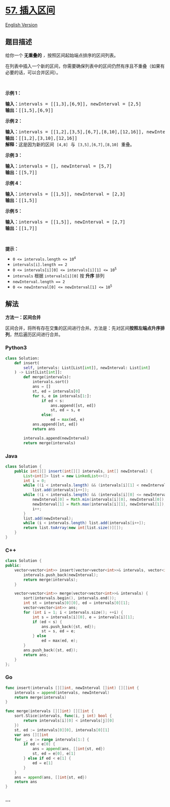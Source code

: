 # [57. 插入区间](https://leetcode.cn/problems/insert-interval)

[English Version](/solution/0000-0099/0057.Insert%20Interval/README_EN.md)

## 题目描述

<!-- 这里写题目描述 -->

<p>给你一个<strong> 无重叠的</strong><em> ，</em>按照区间起始端点排序的区间列表。</p>

<p>在列表中插入一个新的区间，你需要确保列表中的区间仍然有序且不重叠（如果有必要的话，可以合并区间）。</p>

<p> </p>

<p><strong>示例 1：</strong></p>

<pre>
<strong>输入：</strong>intervals = [[1,3],[6,9]], newInterval = [2,5]
<strong>输出：</strong>[[1,5],[6,9]]
</pre>

<p><strong>示例 2：</strong></p>

<pre>
<strong>输入：</strong>intervals = [[1,2],[3,5],[6,7],[8,10],[12,16]], newInterval = [4,8]
<strong>输出：</strong>[[1,2],[3,10],[12,16]]
<strong>解释：</strong>这是因为新的区间 <code>[4,8]</code> 与 <code>[3,5],[6,7],[8,10]</code> 重叠。</pre>

<p><strong>示例 3：</strong></p>

<pre>
<strong>输入：</strong>intervals = [], newInterval = [5,7]
<strong>输出：</strong>[[5,7]]
</pre>

<p><strong>示例 4：</strong></p>

<pre>
<strong>输入：</strong>intervals = [[1,5]], newInterval = [2,3]
<strong>输出：</strong>[[1,5]]
</pre>

<p><strong>示例 5：</strong></p>

<pre>
<strong>输入：</strong>intervals = [[1,5]], newInterval = [2,7]
<strong>输出：</strong>[[1,7]]
</pre>

<p> </p>

<p><strong>提示：</strong></p>

<ul>
	<li><code>0 <= intervals.length <= 10<sup>4</sup></code></li>
	<li><code>intervals[i].length == 2</code></li>
	<li><code>0 <= intervals[i][0] <= intervals[i][1] <= 10<sup>5</sup></code></li>
	<li><code>intervals</code> 根据 <code>intervals[i][0]</code> 按 <strong>升序</strong> 排列</li>
	<li><code>newInterval.length == 2</code></li>
	<li><code>0 <= newInterval[0] <= newInterval[1] <= 10<sup>5</sup></code></li>
</ul>

## 解法

<!-- 这里可写通用的实现逻辑 -->

**方法一：区间合并**

区间合并，将所有存在交集的区间进行合并。方法是：先对区间**按照左端点升序排列**，然后遍历区间进行合并。

<!-- tabs:start -->

### **Python3**

<!-- 这里可写当前语言的特殊实现逻辑 -->

```python
class Solution:
    def insert(
        self, intervals: List[List[int]], newInterval: List[int]
    ) -> List[List[int]]:
        def merge(intervals):
            intervals.sort()
            ans = []
            st, ed = intervals[0]
            for s, e in intervals[1:]:
                if ed < s:
                    ans.append([st, ed])
                    st, ed = s, e
                else:
                    ed = max(ed, e)
            ans.append([st, ed])
            return ans

        intervals.append(newInterval)
        return merge(intervals)
```

### **Java**

<!-- 这里可写当前语言的特殊实现逻辑 -->

```java
class Solution {
    public int[][] insert(int[][] intervals, int[] newInterval) {
        List<int[]> list = new LinkedList<>();
        int i = 0;
        while ((i < intervals.length) && (intervals[i][1] < newInterval[0]))
            list.add(intervals[i++]);
        while ((i < intervals.length) && (intervals[i][0] <= newInterval[1])) {
            newInterval[0] = Math.min(intervals[i][0], newInterval[0]);
            newInterval[1] = Math.max(intervals[i][1], newInterval[1]);
            i++;
        }
        list.add(newInterval);
        while (i < intervals.length) list.add(intervals[i++]);
        return list.toArray(new int[list.size()][]);
    }
}
```

### **C++**

```cpp
class Solution {
public:
    vector<vector<int>> insert(vector<vector<int>>& intervals, vector<int>& newInterval) {
        intervals.push_back(newInterval);
        return merge(intervals);
    }

    vector<vector<int>> merge(vector<vector<int>>& intervals) {
        sort(intervals.begin(), intervals.end());
        int st = intervals[0][0], ed = intervals[0][1];
        vector<vector<int>> ans;
        for (int i = 1; i < intervals.size(); ++i) {
            int s = intervals[i][0], e = intervals[i][1];
            if (ed < s) {
                ans.push_back({st, ed});
                st = s, ed = e;
            } else
                ed = max(ed, e);
        }
        ans.push_back({st, ed});
        return ans;
    }
};
```

### **Go**

```go
func insert(intervals [][]int, newInterval []int) [][]int {
	intervals = append(intervals, newInterval)
	return merge(intervals)
}

func merge(intervals [][]int) [][]int {
	sort.Slice(intervals, func(i, j int) bool {
		return intervals[i][0] < intervals[j][0]
	})
	st, ed := intervals[0][0], intervals[0][1]
	var ans [][]int
	for _, e := range intervals[1:] {
		if ed < e[0] {
			ans = append(ans, []int{st, ed})
			st, ed = e[0], e[1]
		} else if ed < e[1] {
			ed = e[1]
		}
	}
	ans = append(ans, []int{st, ed})
	return ans
}
```

### **...**

```

```

<!-- tabs:end -->
